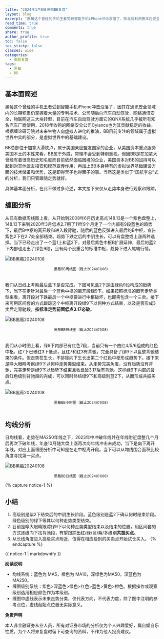 ```yaml
---
title: "2024年1月8日黑莓BB复盘"
layout: blog
excerpt: "黑莓这个曾经的手机王者受到智能手机iPhone冲击没落了，败北后利用原本在安全方面的技术积累，向汽车自动驾驶，网络通讯安全，物联网三大块转型，目前在汽车自动驾驶方面它的QNX系统几乎被所有知名汽车厂商使用，2018年收购的网络安全公司Cylance也为其贡献稳定的收益。"
read_time: true
comments: true
share: true
author_profile: true
toc: false
toc_sticky: false
classes: wide
categories:
  - 美股复盘
tags:
  - 黑莓
  - BB
---
```


## 基本面简述

黑莓这个曾经的手机王者受到智能手机iPhone冲击没落了，因其在通讯安全领域内的长期积累仍掌握着大量的专利技术，公司随后向汽车自动驾驶，网络通讯安全，物联网这三大块转型，目前在汽车自动驾驶方面它的QNX系统几乎被所有知名汽车厂商使用，2018年收购的网络安全公司Cylance也为其贡献稳定的收益。根据缠论研习院对未来生物人向虚拟人进化的推演，BB目前专注的领域属于虚拟世界中实的部分，是虚拟世界中的基础建设。

BB总部位于加拿大滑铁卢，属于美国亲密盟友国家的企业，从美国资本重点服务美国本土的本性来看，BB属于外戚，常理不会受到特别重视。但因BB是在加拿大曾经有着很高历史知名度而目前依然面临困境的企业，美国资本对BB的加持可以起到对其他盟友招安和模范宣传作用，再加上BB本身特有的虚拟世界基础建设方面的技术储备和优势，这是即得里子也得面子的事。当然这是类似于“国航李总”式的分析，我们只管跟随走势就好。

具体基本面分析，在此不做过多论述，本文接下来仅从走势本身进行观察和跟踪。

## 缠图分析

从已有数据周线图上看，从开始到2008年6月历史高点148.13是一个紫色盘整上，148.13下来到2020年3月低点2.7用了11年9个月走了一个内部有9段蓝色的趋势下，最后B中枢的离开段和进入段背驰，随后的蓝色反弹进入最后的B中枢，宣告紫色2下在2.7处全部结束。趋势下跌之后的中阴生长，可以有盘整或上涨两种选择。当下已经走出了一个蓝1上和蓝2下，对最后紫色中枢B扩展延伸，最后的蓝2下内部也走出了绿色9段，且有两个没重合的标准中枢，趋势下进入尾端行情。

![BB黑莓20240108](https://image.olim.cc/2024/2024-01-08-BB-week.png)
<small><center>黑莓BB周线图（截止2024/01/08）</center></small>　

我们从日线上考察最后蓝下是否完成。下图可见蓝2下是由绿色9段构成的趋势下，当下在走针对最后一个蓝色中枢的离开段绿9下。如果按照标准的趋势走势类型来看，离开段对下跌最后一个中枢要进行中枢破坏，也即需包含一个三卖。接下来可用区间套的方式跟踪这个中枢离开段绿9下以何种方式结束，以及是否形成3卖后走背驰段，**按标准走势前面低点3.17必破**。

![BB黑莓20240108](https://image.olim.cc/2024/2024-01-08-BB-day.png)
<small><center>黑莓BB日线图（截止2024/01/08）</center></small>　

我们从小时图上看，绿9下内部已有红色7段，当前只有一个由红4/5/6组成的红色中枢，红7下已破红3下低点，且红7和红3有背驰，完全具备了绿9下以盘整背驰结束的条件。但走势在生长，不排除向下生长出第二个红色中枢形成趋势下。接下来是睁大眼睛考察绿9下以何种走势类型结束。从走势完美角度，没有趋势没有背驰，完美走势是绿9下以趋势下结束且收盘破3.17后有背驰。这样绿9下内部的最后红色级别背驰段的完成，可以同时终结绿9下和高级别蓝2下，从而形成共振买点。

![BB黑莓20240108](https://image.olim.cc/2024/2024-01-08-BB-hour.png)
<small><center>黑莓BB小时图（截止2024/01/08）</center></small>　

## 均线分析

日均线看，走势在MA250年线之下，2023年中冲破年线并在年线附近盘整几个月后再次下破年线，年底10月随大盘上涨再次向年线冲击未成功，当下是向下离开年线。对应上面缠图分析中可知是在走中枢离开段。当下可以从均线围合面积比较角度寻找第一买点。

![BB黑莓20240108](https://image.olim.cc/2024/2024-01-08-BB-day-j.png)
<small><center>黑莓BB日线图（截止2024/01/08）</center></small>

{% capture notice-1 %}
## 小结
1. 高级别是紫2下结束后的中阴生长阶段。蓝色级别是蓝2下确认何时结束阶段。绿色级别的绿下等其以何种走势类型结束。
2. 目前是睁大眼睛跟踪绿9下以何种走势类型结束以及结束的位置，用区间套的方式逐级向下找背驰段，有望跟踪出红/绿/蓝/紫/多级别**共振买点**。
3. 从长线角度进入高级买点附近，值得在相应级别的买卖点开始试仓买入。
{% endcapture %}
<div class="notice">{{ notice-1 | markdownify }}</div>

**阅读说明**

* 均线系统：蓝色为 MA5，橙色为 MA10，深绿色为MA50，深蓝色为MA250。
* 缠图级别系统：紫色>深蓝色>绿色>红色>蓝色>黄色>橙色。根据操作或观察级别选用相应颜色作为本级别。
* 缠图中虚线表示未来走势分类，仅代表方向，不代表力度，除了图中注明的参考点位，虚线起始点位置无实际意义。

**免责声明** 

本人非金融证券从业人员，所有对证券市场的分析仅为个人兴趣爱好，属自娱自乐性质，为个人将来复盘时留下可查询的资料，不作为他人投资建议。

